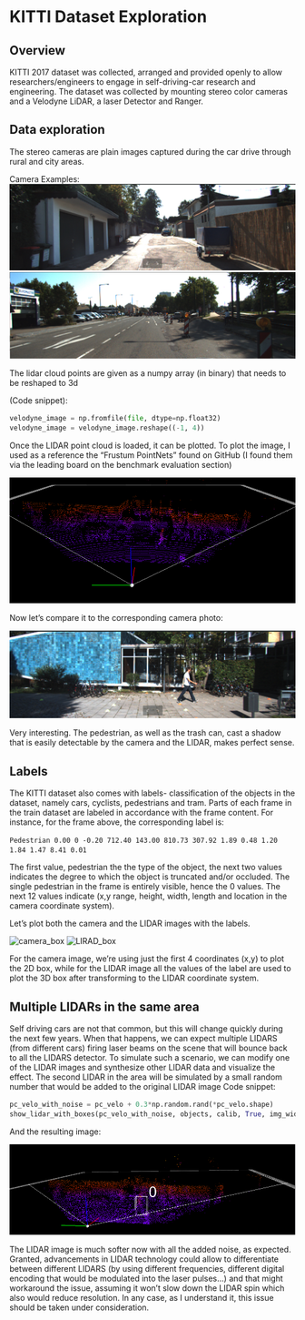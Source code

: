# KITTI Dataset Exploration

## Overview
KITTI 2017 dataset was collected, arranged and provided openly to allow researchers/engineers to engage in self-driving-car research and engineering.
The dataset was collected by mounting stereo color cameras and a Velodyne LiDAR, a laser Detector and Ranger. 



## Data exploration
The stereo cameras are plain images captured during the car drive through rural and city areas.

Camera Examples:
![example_1](example_image_1.png)
![example_image_2](example_image_2.png)


The lidar cloud points are given as a numpy array (in binary) that needs to be reshaped to 3d

(Code snippet):

``` python
velodyne_image = np.fromfile(file, dtype=np.float32)
velodyne_image = velodyne_image.reshape((-1, 4))
```

Once the LIDAR point cloud is loaded, it can be plotted. To plot the image, I used as a reference the “Frustum PointNets” found on GitHub (I found them via the leading board on the benchmark evaluation section)

![LIDAR_no_box](LIDAR_no_box.png)

Now let’s compare it to the corresponding camera photo:

![camera_no_box](camera_no_box.png)

Very interesting. The pedestrian, as well as the trash can,  cast a shadow that is easily detectable by the camera and the LIDAR, makes perfect sense. 


## Labels

The KITTI dataset also comes with labels- classification of the objects in the dataset, namely cars, cyclists, pedestrians and tram. Parts of each frame in the train dataset are labeled in accordance with the frame content. For instance, for the frame above, the corresponding label is:

  ```Pedestrian 0.00 0 -0.20 712.40 143.00 810.73 307.92 1.89 0.48 1.20 1.84 1.47 8.41 0.01```
  
The first value, pedestrian the the type of the object, the next two values indicates the degree to which the object is  truncated and/or occluded. The single pedestrian in the frame is entirely visible, hence the 0 values.
The next 12 values indicate (x,y range, height, width, length and location in the camera coordinate system). 

Let’s plot both the camera and the LIDAR images with the labels. 

![camera_box](camera_box.png)
![LIRAD_box](LIRAD_box.png)

For the camera image, we’re using just the first 4 coordinates (x,y) to plot the 2D box, while for the LIDAR image all the values of the label are used to plot the 3D box after transforming to the LIDAR coordinate system. 


## Multiple LIDARs in the same area
Self driving cars are not that common, but this will change quickly during the next few years. When that happens, we can expect multiple LIDARS (from different cars) firing laser beams on the scene that will bounce back to all the LIDARS detector. To simulate such a scenario, we can modify one of the LIDAR images and synthesize other LIDAR data and visualize the effect.
The second LIDAR in the area will be simulated by a small random number that would be added to the original LIDAR image
Code snippet:

```python
pc_velo_with_noise = pc_velo + 0.3*np.random.rand(*pc_velo.shape)
show_lidar_with_boxes(pc_velo_with_noise, objects, calib, True, img_width, img_height)
```

And the resulting image:

![LIDAR_with_noise](LIDAR_with_noise.png)


The LIDAR image is much softer now with all the added noise, as expected. Granted, advancements in LIDAR technology could allow to differentiate between different LIDARS (by using different frequencies, different digital encoding that would be modulated into the laser pulses…) and that might workaround the issue, assuming it won’t slow down the LIDAR spin which also would reduce resolution. In any case, as I understand it, this issue should be taken under consideration. 
